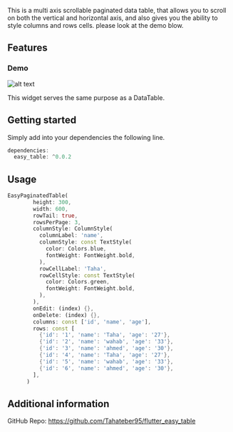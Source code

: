 <!-- 
This README describes the package. If you publish this package to pub.dev,
this README's contents appear on the landing page for your package.

For information about how to write a good package README, see the guide for
[writing package pages](https://dart.dev/guides/libraries/writing-package-pages). 

For general information about developing packages, see the Dart guide for
[creating packages](https://dart.dev/guides/libraries/create-library-packages)
and the Flutter guide for
[developing packages and plugins](https://flutter.dev/developing-packages). 
-->

This is a multi axis scrollable paginated data table, that allows you to scroll on both the vertical and horizontal axis, and also gives you the ability to style columns
and rows cells. please look at the demo blow.

## Features

### Demo

![alt text](https://i.postimg.cc/8P8jpjxc/Screenshot-4.png)

This widget serves the same purpose as a DataTable.

## Getting started

Simply add into your dependencies the following line.

```dart
dependencies:
  easy_table: ^0.0.2
```

## Usage

```dart
EasyPaginatedTable(
        height: 300,
        width: 600,
        rowTail: true,
        rowsPerPage: 3,
        columnStyle: ColumnStyle(
          columnLabel: 'name',
          columnStyle: const TextStyle(
            color: Colors.blue,
            fontWeight: FontWeight.bold,
          ),
          rowCellLabel: 'Taha',
          rowCellStyle: const TextStyle(
            color: Colors.green,
            fontWeight: FontWeight.bold,
          ),
        ),
        onEdit: (index) {},
        onDelete: (index) {},
        columns: const ['id', 'name', 'age'],
        rows: const [
          {'id': '1', 'name': 'Taha', 'age': '27'},
          {'id': '2', 'name': 'wahab', 'age': '33'},
          {'id': '3', 'name': 'ahmed', 'age': '30'},
          {'id': '4', 'name': 'Taha', 'age': '27'},
          {'id': '5', 'name': 'wahab', 'age': '33'},
          {'id': '6', 'name': 'ahmed', 'age': '30'},
        ],
      )
```

## Additional information

GitHub Repo: <https://github.com/Tahateber95/flutter_easy_table>
